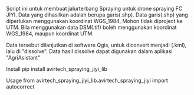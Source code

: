 Script ini untuk membuat jalurterbang Spraying untuk drone spraying FC JIYI.
Data yang dihasilkan adalah berupa garis(.shp).
Data garis(.shp) yang diperlukan menggunakan koordinat WGS_1984, Mohon tidak diproject ke UTM.
Bila menggunakan data DSM(.tif) boleh menggunakan koordinat WGS_1984, maupun koordinat UTM.


Data tersebut dilanjutkan di software Qgis, untuk diconvert menjadi (.kml), lalu di "dissolve".
Data hasil dissolve dapat digunakan dalam aplikasi "AgriAsistant"

Install
pip install avirtech_spraying_jiyi_lib

Usage
from avirtech_spraying_jiyi_lib.avirtech_spraying_jiyi import autocorrect